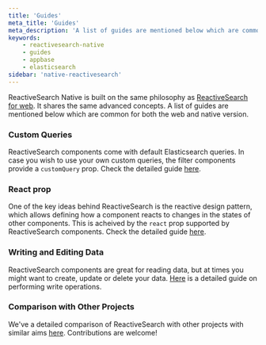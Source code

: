 ```yaml
---
title: 'Guides'
meta_title: 'Guides'
meta_description: 'A list of guides are mentioned below which are common for both the web and native version.'
keywords:
    - reactivesearch-native
    - guides
    - appbase
    - elasticsearch
sidebar: 'native-reactivesearch'
---
```


ReactiveSearch Native is built on the same philosophy as [ReactiveSearch for web](https://opensource.appbase.io/reactive-manual/). It shares the same advanced concepts. A list of guides are mentioned below which are common for both the web and native version.

### Custom Queries

ReactiveSearch components come with default Elasticsearch queries. In case you wish to use your own custom queries, the filter components provide a `customQuery` prop. Check the detailed guide [here](https://opensource.appbase.io/reactive-manual/advanced/customquery.html).

### React prop

One of the key ideas behind ReactiveSearch is the reactive design pattern, which allows defining how a component reacts to changes in the states of other components. This is acheived by the `react` prop supported by ReactiveSearch components. Check the detailed guide [here](https://opensource.appbase.io/reactive-manual/advanced/react.html).

### Writing and Editing Data

ReactiveSearch components are great for reading data, but at times you might want to create, update or delete your data. [Here](https://opensource.appbase.io/reactive-manual/advanced/writingdata.html) is a detailed guide on performing write operations.

### Comparison with Other Projects

We've a detailed comparison of ReactiveSearch with other projects with similar aims [here](https://opensource.appbase.io/reactive-manual/advanced/comparison.html). Contributions are welcome!
